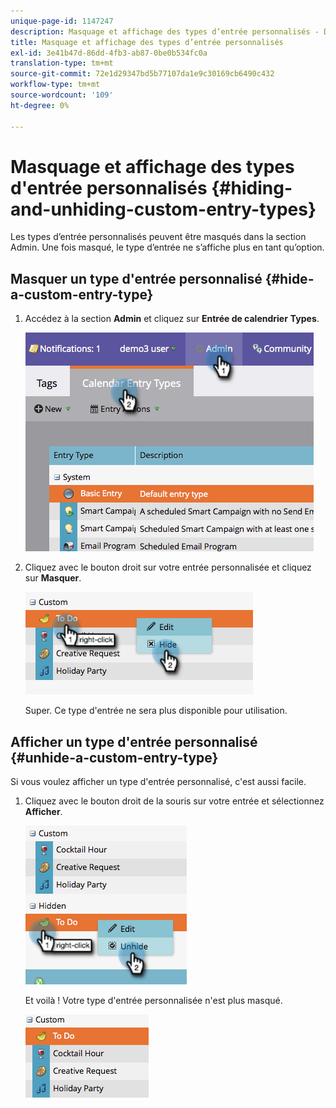 ```yaml
---
unique-page-id: 1147247
description: Masquage et affichage des types d’entrée personnalisés - Documents Marketo - Documentation du produit
title: Masquage et affichage des types d’entrée personnalisés
exl-id: 3e41b47d-86dd-4fb3-ab87-0be0b534fc0a
translation-type: tm+mt
source-git-commit: 72e1d29347bd5b77107da1e9c30169cb6490c432
workflow-type: tm+mt
source-wordcount: '109'
ht-degree: 0%

---
```


# Masquage et affichage des types d&#39;entrée personnalisés {#hiding-and-unhiding-custom-entry-types}

Les types d’entrée personnalisés peuvent être masqués dans la section Admin. Une fois masqué, le type d’entrée ne s’affiche plus en tant qu’option.

## Masquer un type d&#39;entrée personnalisé {#hide-a-custom-entry-type}

1. Accédez à la section **Admin** et cliquez sur **Entrée de calendrier** **Types**.

   ![](assets/image2014-9-24-10-3a11-3a49.png)

1. Cliquez avec le bouton droit sur votre entrée personnalisée et cliquez sur **Masquer**.

   ![](assets/image2014-9-24-10-3a11-3a54.png)

   Super. Ce type d&#39;entrée ne sera plus disponible pour utilisation.

## Afficher un type d&#39;entrée personnalisé {#unhide-a-custom-entry-type}

Si vous voulez afficher un type d&#39;entrée personnalisé, c&#39;est aussi facile.

1. Cliquez avec le bouton droit de la souris sur votre entrée et sélectionnez **Afficher**.

   ![](assets/image2014-9-24-10-3a12-3a14.png)

   Et voilà ! Votre type d&#39;entrée personnalisée n&#39;est plus masqué.

   ![](assets/image2014-9-24-10-3a12-3a19.png)
